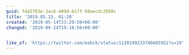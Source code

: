 ```yaml
---
guid: fda5783e-3ac6-409d-b17f-50aecdc2950c
title: '2019.05.15, 01:20'
created: '2019-05-14T23:20:50+00:00'
changed: '2019-09-24T19:18:56+00:00'


like_of: 'https://twitter.com/mxbck/status/1128199233746685952?s=19'
---
```


